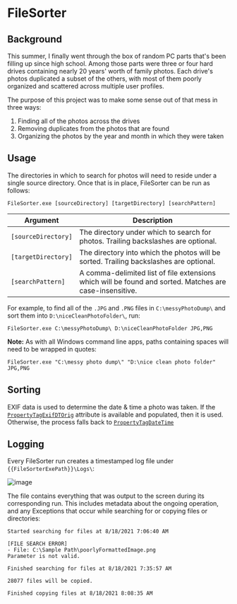 # FileSorter
## Background
This summer, I finally went through the box of random PC parts that's been filling up since high school. Among those parts were three or four hard drives containing nearly 20 years' worth of family photos. Each drive's photos duplicated a subset of the others, with most of them poorly organized and scattered across multiple user profiles.

The purpose of this project was to make some sense out of that mess in three ways:

1. Finding all of the photos across the drives
1. Removing duplicates from the photos that are found
1. Organizing the photos by the year and month in which they were taken

## Usage
The directories in which to search for photos will need to reside under a single source directory. Once that is in place, FileSorter can be run as follows:

```
FileSorter.exe [sourceDirectory] [targetDirectory] [searchPattern]
```

|Argument|Description|
|---|---|
|`[sourceDirectory]`|The directory under which to search for photos. Trailing backslashes are optional.|
|`[targetDirectory]`|The directory into which the photos will be sorted. Trailing backslashes are optional.|
|`[searchPattern]`|A comma-delimited list of file extensions which will be found and sorted. Matches are case-insensitive.|

For example, to find all of the `.JPG` and `.PNG` files in `C:\messyPhotoDump\` and sort them into `D:\niceCleanPhotoFolder\`, run:

```
FileSorter.exe C:\messyPhotoDump\ D:\niceCleanPhotoFolder JPG,PNG
```

**Note:** As with all Windows command line apps, paths containing spaces will need to be wrapped in quotes:

```
FileSorter.exe "C:\messy photo dump\" "D:\nice clean photo folder" JPG,PNG
```

## Sorting
EXIF data is used to determine the date & time a photo was taken. If the [`PropertyTagExifDTOrig`](https://docs.microsoft.com/en-us/windows/win32/gdiplus/-gdiplus-constant-property-item-descriptions#propertytagexifdtorig) attribute is available and populated, then it is used. Otherwise, the process falls back to [`PropertyTagDateTime`](https://docs.microsoft.com/en-us/windows/win32/gdiplus/-gdiplus-constant-property-item-descriptions#propertytagdatetime)

## Logging
Every FileSorter run creates a timestamped log file under `{{FileSorterExePath}}\Logs\`:

![image](https://user-images.githubusercontent.com/75222785/141514018-8b5070f5-a54f-4c89-8586-b8d5a059af18.png)

The file contains everything that was output to the screen during its corresponding run. This includes metadata about the ongoing operation, and any Exceptions that occur while searching for or copying files or directories:

```
Started searching for files at 8/18/2021 7:06:40 AM

[FILE SEARCH ERROR]
- File: C:\Sample Path\poorlyFormattedImage.png
Parameter is not valid.

Finished searching for files at 8/18/2021 7:35:57 AM

28077 files will be copied.

Finished copying files at 8/18/2021 8:08:35 AM
```

